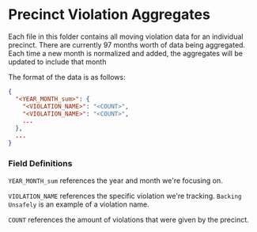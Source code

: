 # Precinct Violation Aggregates
Each file in this folder contains all moving violation data for an individual precinct.
There are currently 97 months worth of data being aggregated. Each time a new month is normalized and added,
the aggregates will be updated to include that month

The format of the data is as follows:
```json
{
  "<YEAR_MONTH_sum>": {
    "<VIOLATION_NAME>": "<COUNT>",
    "<VIOLATION_NAME>": "<COUNT>",
    ...
  },
  ...
}
```

### Field Definitions
`YEAR_MONTH_sum` references the year and month we're focusing on.

`VIOLATION_NAME` references the specific violation we're tracking. `Backing Unsafely` is an example of a violation name.

`COUNT` references the amount of violations that were given by the precinct.